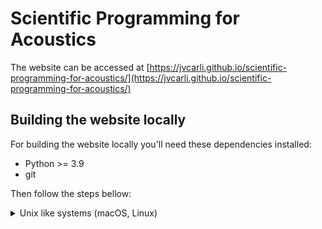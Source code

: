 # Scientific Programming for Acoustics

The website can be accessed at
[https://jvcarli.github.io/scientific-programming-for-acoustics/](https://jvcarli.github.io/scientific-programming-for-acoustics/)

## Building the website locally

For building the website locally you'll need these dependencies installed:

- Python >= 3.9
- git

Then follow the steps bellow:

<details>
<summary>Unix like systems (macOS, Linux)</summary>

Clone the repository:

```sh
$ git clone https://github.com/jvcarli/scientific-programming-for-acoustics
```

Go to the cloned directory:

```sh
$ cd scientific-programming-for-acoustics
```

It is **strongly recommended** to create a virtual environment for installing the dependencies.

First check your python version and make it sure that it is the correct one:

```sh
$ python --version
```

It MUST output **at least Python 3.9.0**.

Then create the virtual environment using:

```sh
$ python -m venv venv
```

Activate the environment:

```sh
$ source venv/bin/activate
```

Then install Python dependencies using:

```sh
$ pip install -r requirements.txt
```

Finally build the website locally using:

```sh
$ sphinx-build website build
```

The website will be located at `build` diretory.

You can view it in your browser by serving it locally with:

```sh
$ python -m http.server --directory build
```

Then opening the link: [http://localhost:8000](http://localhost:8000)

</details>
